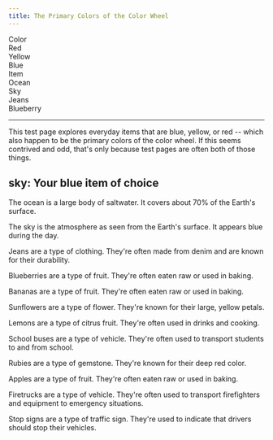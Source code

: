 ```yaml
---
title: The Primary Colors of the Color Wheel
---
```

<div id="markdoc-chooser"><div><div class="markdoc-pref__container"><div class="markdoc-pref__label">Color</div><div class="markdoc-pref__pill " data-pref-id="color" data-option-id="red">Red</div><div class="markdoc-pref__pill " data-pref-id="color" data-option-id="yellow">Yellow</div><div class="markdoc-pref__pill selected" data-pref-id="color" data-option-id="blue">Blue</div></div><div class="markdoc-pref__container"><div class="markdoc-pref__label">Item</div><div class="markdoc-pref__pill " data-pref-id="item" data-option-id="ocean">Ocean</div><div class="markdoc-pref__pill selected" data-pref-id="item" data-option-id="sky">Sky</div><div class="markdoc-pref__pill " data-pref-id="item" data-option-id="jeans">Jeans</div><div class="markdoc-pref__pill " data-pref-id="item" data-option-id="blueberry">Blueberry</div></div><hr/></div></div><div id="markdoc-content"><article><p>This test page explores everyday items that are blue, yellow, or red -- which also happen to be the primary colors of the color wheel. If this seems contrived and odd, that's only because test pages are often both of those things.</p><h2>sky: Your blue item of choice</h2><div ><div class="markdoc__hidden"><p>The ocean is a large body of saltwater. It covers about 70% of the Earth's surface.</p></div><div ><p>The sky is the atmosphere as seen from the Earth's surface. It appears blue during the day.</p></div><div class="markdoc__hidden"><p>Jeans are a type of clothing. They're often made from denim and are known for their durability.</p></div><div class="markdoc__hidden"><p>Blueberries are a type of fruit. They're often eaten raw or used in baking.</p></div></div><div class="markdoc__hidden"><div class="markdoc__hidden"><p>Bananas are a type of fruit. They're often eaten raw or used in baking.</p></div><div class="markdoc__hidden"><p>Sunflowers are a type of flower. They're known for their large, yellow petals.</p></div><div class="markdoc__hidden"><p>Lemons are a type of citrus fruit. They're often used in drinks and cooking.</p></div><div class="markdoc__hidden"><p>School buses are a type of vehicle. They're often used to transport students to and from school.</p></div></div><div class="markdoc__hidden"><div class="markdoc__hidden"><p>Rubies are a type of gemstone. They're known for their deep red color.</p></div><div class="markdoc__hidden"><p>Apples are a type of fruit. They're often eaten raw or used in baking.</p></div><div class="markdoc__hidden"><p>Firetrucks are a type of vehicle. They're often used to transport firefighters and equipment to emergency situations.</p></div><div class="markdoc__hidden"><p>Stop signs are a type of traffic sign. They're used to indicate that drivers should stop their vehicles.</p></div></div></article></div><script>  clientRenderer.initialize({      pagePrefsConfig: [  {    "display_name": "Color",    "identifier": "color",    "options_source": "primary_color_options"  },  {    "display_name": "Item",    "identifier": "item",    "options_source": "<COLOR>_item_options"  }],      prefOptionsConfig: {  "primary_color_options": [    {      "display_name": "Red",      "identifier": "red"    },    {      "display_name": "Yellow",      "identifier": "yellow"    },    {      "display_name": "Blue",      "default": true,      "identifier": "blue"    }  ],  "red_item_options": [    {      "display_name": "Ruby",      "identifier": "ruby"    },    {      "display_name": "Apple",      "default": true,      "identifier": "apple"    },    {      "display_name": "Firetruck",      "identifier": "firetruck"    },    {      "display_name": "Stop sign",      "identifier": "stop_sign"    }  ],  "yellow_item_options": [    {      "display_name": "Banana",      "default": true,      "identifier": "banana"    },    {      "display_name": "Sunflower",      "identifier": "sunflower"    },    {      "display_name": "Lemon",      "identifier": "lemon"    },    {      "display_name": "School bus",      "identifier": "school_bus"    }  ],  "blue_item_options": [    {      "display_name": "Ocean",      "identifier": "ocean"    },    {      "display_name": "Sky",      "default": true,      "identifier": "sky"    },    {      "display_name": "Jeans",      "identifier": "jeans"    },    {      "display_name": "Blueberry",      "identifier": "blueberry"    }  ]},      selectedValsByPrefId: {  "color": "blue",  "item": "sky"},      renderableTree: {  "$$mdtype": "Tag",  "name": "article",  "attributes": {},  "children": [    {      "$$mdtype": "Tag",      "name": "p",      "attributes": {},      "children": [        "This test page explores everyday items that are blue, yellow, or red -- which also happen to be the primary colors of the color wheel. If this seems contrived and odd, that's only because test pages are often both of those things."      ]    },    {      "$$mdtype": "Tag",      "name": "h2",      "attributes": {},      "children": [        {          "$$mdtype": "Variable",          "path": [            "item"          ],          "value": "sky"        },        ": Your ",        {          "$$mdtype": "Variable",          "path": [            "color"          ],          "value": "blue"        },        " item of choice"      ]    },    {      "$$mdtype": "Tag",      "name": "div",      "if": {        "$$mdtype": "Function",        "name": "equals",        "value": true,        "parameters": {          "0": {            "$$mdtype": "Variable",            "path": [              "color"            ],            "value": "blue"          },          "1": "blue"        }      },      "attributes": {        "display": "true"      },      "children": [        {          "$$mdtype": "Tag",          "name": "div",          "if": {            "$$mdtype": "Function",            "name": "equals",            "value": false,            "parameters": {              "0": {                "$$mdtype": "Variable",                "path": [                  "item"                ],                "value": "sky"              },              "1": "ocean"            }          },          "attributes": {            "display": "false"          },          "children": [            {              "$$mdtype": "Tag",              "name": "p",              "attributes": {},              "children": [                "The ocean is a large body of saltwater. It covers about 70% of the Earth's surface."              ]            }          ]        },        {          "$$mdtype": "Tag",          "name": "div",          "if": {            "$$mdtype": "Function",            "name": "equals",            "value": true,            "parameters": {              "0": {                "$$mdtype": "Variable",                "path": [                  "item"                ],                "value": "sky"              },              "1": "sky"            }          },          "attributes": {            "display": "true"          },          "children": [            {              "$$mdtype": "Tag",              "name": "p",              "attributes": {},              "children": [                "The sky is the atmosphere as seen from the Earth's surface. It appears blue during the day."              ]            }          ]        },        {          "$$mdtype": "Tag",          "name": "div",          "if": {            "$$mdtype": "Function",            "name": "equals",            "value": false,            "parameters": {              "0": {                "$$mdtype": "Variable",                "path": [                  "item"                ],                "value": "sky"              },              "1": "jeans"            }          },          "attributes": {            "display": "false"          },          "children": [            {              "$$mdtype": "Tag",              "name": "p",              "attributes": {},              "children": [                "Jeans are a type of clothing. They're often made from denim and are known for their durability."              ]            }          ]        },        {          "$$mdtype": "Tag",          "name": "div",          "if": {            "$$mdtype": "Function",            "name": "equals",            "value": false,            "parameters": {              "0": {                "$$mdtype": "Variable",                "path": [                  "item"                ],                "value": "sky"              },              "1": "blueberry"            }          },          "attributes": {            "display": "false"          },          "children": [            {              "$$mdtype": "Tag",              "name": "p",              "attributes": {},              "children": [                "Blueberries are a type of fruit. They're often eaten raw or used in baking."              ]            }          ]        }      ]    },    {      "$$mdtype": "Tag",      "name": "div",      "if": {        "$$mdtype": "Function",        "name": "equals",        "value": false,        "parameters": {          "0": {            "$$mdtype": "Variable",            "path": [              "color"            ],            "value": "blue"          },          "1": "yellow"        }      },      "attributes": {        "display": "false"      },      "children": [        {          "$$mdtype": "Tag",          "name": "div",          "if": {            "$$mdtype": "Function",            "name": "equals",            "value": false,            "parameters": {              "0": {                "$$mdtype": "Variable",                "path": [                  "item"                ],                "value": "sky"              },              "1": "banana"            }          },          "attributes": {            "display": "false"          },          "children": [            {              "$$mdtype": "Tag",              "name": "p",              "attributes": {},              "children": [                "Bananas are a type of fruit. They're often eaten raw or used in baking."              ]            }          ]        },        {          "$$mdtype": "Tag",          "name": "div",          "if": {            "$$mdtype": "Function",            "name": "equals",            "value": false,            "parameters": {              "0": {                "$$mdtype": "Variable",                "path": [                  "item"                ],                "value": "sky"              },              "1": "sunflower"            }          },          "attributes": {            "display": "false"          },          "children": [            {              "$$mdtype": "Tag",              "name": "p",              "attributes": {},              "children": [                "Sunflowers are a type of flower. They're known for their large, yellow petals."              ]            }          ]        },        {          "$$mdtype": "Tag",          "name": "div",          "if": {            "$$mdtype": "Function",            "name": "equals",            "value": false,            "parameters": {              "0": {                "$$mdtype": "Variable",                "path": [                  "item"                ],                "value": "sky"              },              "1": "lemon"            }          },          "attributes": {            "display": "false"          },          "children": [            {              "$$mdtype": "Tag",              "name": "p",              "attributes": {},              "children": [                "Lemons are a type of citrus fruit. They're often used in drinks and cooking."              ]            }          ]        },        {          "$$mdtype": "Tag",          "name": "div",          "if": {            "$$mdtype": "Function",            "name": "equals",            "value": false,            "parameters": {              "0": {                "$$mdtype": "Variable",                "path": [                  "item"                ],                "value": "sky"              },              "1": "school_bus"            }          },          "attributes": {            "display": "false"          },          "children": [            {              "$$mdtype": "Tag",              "name": "p",              "attributes": {},              "children": [                "School buses are a type of vehicle. They're often used to transport students to and from school."              ]            }          ]        }      ]    },    {      "$$mdtype": "Tag",      "name": "div",      "if": {        "$$mdtype": "Function",        "name": "equals",        "value": false,        "parameters": {          "0": {            "$$mdtype": "Variable",            "path": [              "color"            ],            "value": "blue"          },          "1": "red"        }      },      "attributes": {        "display": "false"      },      "children": [        {          "$$mdtype": "Tag",          "name": "div",          "if": {            "$$mdtype": "Function",            "name": "equals",            "value": false,            "parameters": {              "0": {                "$$mdtype": "Variable",                "path": [                  "item"                ],                "value": "sky"              },              "1": "ruby"            }          },          "attributes": {            "display": "false"          },          "children": [            {              "$$mdtype": "Tag",              "name": "p",              "attributes": {},              "children": [                "Rubies are a type of gemstone. They're known for their deep red color."              ]            }          ]        },        {          "$$mdtype": "Tag",          "name": "div",          "if": {            "$$mdtype": "Function",            "name": "equals",            "value": false,            "parameters": {              "0": {                "$$mdtype": "Variable",                "path": [                  "item"                ],                "value": "sky"              },              "1": "apple"            }          },          "attributes": {            "display": "false"          },          "children": [            {              "$$mdtype": "Tag",              "name": "p",              "attributes": {},              "children": [                "Apples are a type of fruit. They're often eaten raw or used in baking."              ]            }          ]        },        {          "$$mdtype": "Tag",          "name": "div",          "if": {            "$$mdtype": "Function",            "name": "equals",            "value": false,            "parameters": {              "0": {                "$$mdtype": "Variable",                "path": [                  "item"                ],                "value": "sky"              },              "1": "firetruck"            }          },          "attributes": {            "display": "false"          },          "children": [            {              "$$mdtype": "Tag",              "name": "p",              "attributes": {},              "children": [                "Firetrucks are a type of vehicle. They're often used to transport firefighters and equipment to emergency situations."              ]            }          ]        },        {          "$$mdtype": "Tag",          "name": "div",          "if": {            "$$mdtype": "Function",            "name": "equals",            "value": false,            "parameters": {              "0": {                "$$mdtype": "Variable",                "path": [                  "item"                ],                "value": "sky"              },              "1": "stop_sign"            }          },          "attributes": {            "display": "false"          },          "children": [            {              "$$mdtype": "Tag",              "name": "p",              "attributes": {},              "children": [                "Stop signs are a type of traffic sign. They're used to indicate that drivers should stop their vehicles."              ]            }          ]        }      ]    }  ]}  });</script>